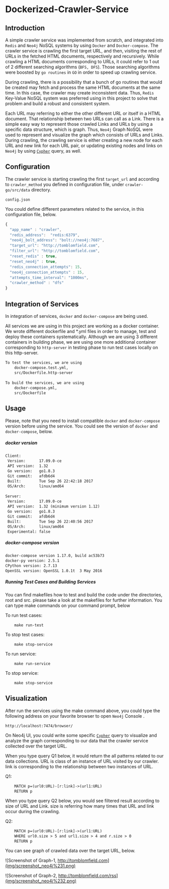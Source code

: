 Dockerized-Crawler-Service
==========================

Introduction
------------
A simple crawler service was implemented from scratch, and integrated into `Redis` and `Neo4j` NoSQL systems by using `Docker` and `Docker-compose`.
The crawler service is crawling the first target URL, and then, visiting the rest of URLs in the fetched HTML documents, respectively and recursively.
While crawling a HTML documents corresponding to URLs, it could refer to 1 out of 2 different searching algorithms (`BFS, DFS`).
Those searching algorithms were boosted by `go routines` in `GO` in order to speed up crawling service.

During crawling, there is a possibility that a bunch of go routines that would be created may fetch and process the same HTML documents at the same time.
In this case, the crawler may create inconsistent data. Thus, `Redis` Key-Value NoSQL system was preferred using in this project to solve that problem and build a robust and consistent system.

Each URL may referring to either the other different URL or itself in a HTML document. That relationship between two URLs can call as a Link.
There is a simple easy way to represent those crawled Links and URLs by using a specific data structure, which is graph.
Thus, `Neo4j` Graph NoSQL were used to represent and visualize the graph which consists of URLs and Links.
During crawling, the crawling service is either creating a new node for each URL and new link for each URL pair, or updating existing nodes and links on `Neo4j` by using [`Cypher`](https://neo4j.com/developer/cypher-query-language/) query, as well.

Configuration
-------------
The crawler service is starting crawling the first `target_url` and according to `crawler_method` you defined in configuration file, under `crawler-go/src/data` directory.

    config.json

You could define different parameters related to the service, in this configuration file, below.

```javascript
{
  "app_name" : "crawler",
  "redis_address":  "redis:6379",
  "neo4j_bolt_address": "bolt://neo4j:7687",
  "target_url": "http://tomblomfield.com",
  "filter_url": "http://tomblomfield.com",
  "reset_redis" : true,
  "reset_neo4j" : true,
  "redis_connection_attempts": 15,
  "neo4j_connection_attempts" : 15,
  "attempts_time_interval": "1000ms",
  "crawler_method" : "dfs"
}
```

Integration of Services
-----------------------
In integration of services, `docker` and `docker-compose` are being used.

All services we are using in this project are working as a docker container.
We wrote different dockerfile and *.yml files in order to manage, test and deploy these containers systematically.
Although we are using 3 different containers in building phase, we are using one more additional container corresponding to `http-server` in testing phase to run test cases locally on this http-server.


    To test the services, we are using
        docker-compose.test.yml,
        src/Dockerfile.http-server

    To build the services, we are using
        docker-compose.yml,
        src/Dockerfile


Usage
-----
Please, note that you need to install compatible `docker` and `docker-compose` version before using the service.
You could see the version of `docker` and `docker-compose`, below.

##### docker version

    Client:
     Version:      17.09.0-ce
     API version:  1.32
     Go version:   go1.8.3
     Git commit:   afdb6d4
     Built:        Tue Sep 26 22:42:18 2017
     OS/Arch:      linux/amd64

    Server:
     Version:      17.09.0-ce
     API version:  1.32 (minimum version 1.12)
     Go version:   go1.8.3
     Git commit:   afdb6d4
     Built:        Tue Sep 26 22:40:56 2017
     OS/Arch:      linux/amd64
     Experimental: false

##### docker-compose version

    docker-compose version 1.17.0, build ac53b73
    docker-py version: 2.5.1
    CPython version: 2.7.13
    OpenSSL version: OpenSSL 1.0.1t  3 May 2016

##### Running Test Cases and Building Services
You can find makefiles how to test and build the code under the directories, root and src.
please take a look at the makefiles for further information. You can type make commands on your command prompt, below

To run test cases:

        make run-test

To stop test cases:

        make stop-service

To run service:

        make run-service

To stop service:

        make stop-service

Visualization
-------------

After run the services using the make command above, you could type the following address on your favorite browser to open `Neo4j` Console .

    http://localhost:7474/browser/

On Neo4j UI, you could write some specific [`Cypher`](https://neo4j.com/developer/cypher-query-language/) query to visualize and analyze the graph corresponding to our data that the crawler service collected over the target URL.

When you type query Q1 below, it would return the all patterns related to our data collections.
    URL is class of an instance of URL visited by our crawler.
    link is corresponding to the relationship between two instances of URL.

Q1:

        MATCH p=(url0:URL)-[r:link]->(url1:URL)
        RETURN p

When you type query Q2 below, you would see filtered result according to size of URL and Link.
size is referring how many times that URL and link occur during the crawling.

Q2:

        MATCH p=(url0:URL)-[r:link]->(url1:URL)
        WHERE url0.size > 5 and url1.size > 4 and r.size > 0
        RETURN p

You can see graph of crawled data over the target URL, below.

![Screenshot of Graph-1, http://tomblomfield.com](img/screenshot_neo4j%231.png)

![Screenshot of Graph-2, http://tomblomfield.com/rss](img/screenshot_neo4j%232.png)

